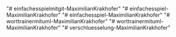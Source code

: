 "# einfachesspielmitgit-MaximilianKrakhofer" 
"# einfachesspiel-MaximilianKrakhofer" 
"# einfachesspiel-MaximilianKrakhofer" 
"# worttrainermituml-MaximilianKrakhofer" 
"# worttrainermituml-MaximilianKrakhofer" 
"# verschluesselung-MaximilianKrakhofer" 

